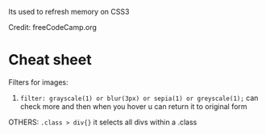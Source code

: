 Its used to refresh memory on CSS3

Credit: freeCodeCamp.org

# Cheat sheet

Filters for images:

1. `filter: grayscale(1) or blur(3px) or sepia(1) or greyscale(1);` can check more and then when you hover u can return it to original form

OTHERS:
`.class > div{}` it selects all divs within a .class
